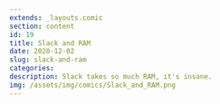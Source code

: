 ```yaml
---
extends: _layouts.comic
section: content
id: 19
title: Slack and RAM
date: 2020-12-02
slug: slack-and-ram
categories:
description: Slack takes so much RAM, it's insane.
img: /assets/img/comics/Slack_and_RAM.png
---
```

